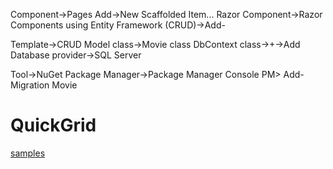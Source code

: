 Component->Pages
Add->New Scaffolded Item...
Razor Component->Razor Components using Entity Framework (CRUD)->Add-

Template->CRUD
Model class->Movie class
DbContext class->+->Add
Database provider->SQL Server

Tool->NuGet Package Manager->Package Manager Console
PM> Add-Migration Movie

# QuickGrid

[samples](https://aspnet.github.io/quickgridsamples/)